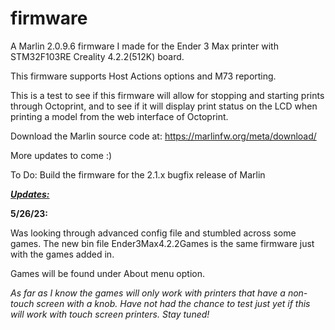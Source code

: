 # firmware

A Marlin 2.0.9.6 firmware I made for the Ender 3 Max printer with STM32F103RE Creality 4.2.2(512K) board. 

This firmware supports Host Actions options and M73 reporting. 

This is a test to see if this firmware will allow for stopping and starting prints through Octoprint, and to see if it will display print status on the LCD when printing a model from the web interface of Octoprint. 

Download the Marlin source code at: https://marlinfw.org/meta/download/

More updates to come :)

To Do: Build the firmware for the 2.1.x bugfix release of Marlin

<ins>***Updates:***</ins>

  **5/26/23:**
    
   Was looking through advanced config file and stumbled across some games. The new bin file Ender3Max4.2.2Games is the same firmware just with the games added in. 
     
   Games will be found under About menu option.
    
   *As far as I know the games will only work with printers that have a non-touch screen with a knob. Have not had the chance to test just yet if this will work with touch screen printers. Stay tuned!*
       
